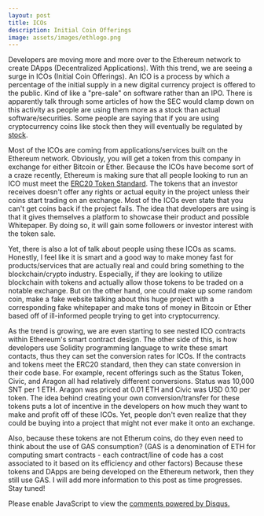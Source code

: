 ```yaml
---
layout: post
title: ICOs
description: Initial Coin Offerings
image: assets/images/ethlogo.png
---
```

Developers are moving more and more over to the Ethereum network to create DApps (Decentralized Applications). With this trend, we are seeing a surge in ICOs (Initial Coin Offerings). An ICO is a process by which a percentage of the initial supply in a new digital currency project is offered to the public. Kind of like a "pre-sale" on software rather than an IPO. 
There is apparently talk through some articles of how the SEC would clamp down on this activity as people are using them more as a stock than actual software/securities. Some people are saying that if you are using cryptocurrency coins like stock then they will eventually be regulated by [stock](https://www.forbes.com/sites/jonathanchester/2017/06/12/a-new-way-to-raise-money-the-initial-coin-offering). 

Most of the ICOs are coming from applications/services built on the Ethereum network. Obviously, you will get a token from this company in exchange for either Bitcoin or Ether. Because the ICOs have become sort of a craze recently, Ethereum is making sure that all people looking to run an ICO must meet the [ERC20 Token Standard](https://theethereum.wiki/w/index.php/ERC20_Token_Standard). The tokens that an investor receives doesn't offer any rights or actual equity in the project unless their coins start trading on an exchange. Most of the ICOs even state that you can't get coins back if the project fails. 
The idea that developers are using is that it gives themselves a platform to showcase their product and possible Whitepaper. By doing so, it will gain some followers or investor interest with the token sale. 

Yet, there is also a lot of talk about people using these ICOs as scams. Honestly, I feel like it is smart and a good way to make money fast for products/services that are actually real and could bring something to the blockchain/crypto industry. Especially, if they are looking to utilize blockchain with tokens and actually allow those tokens to be traded on a notable exchange. 
But on the other hand, one could make up some random coin, make a fake website talking about this huge project with a corresponding fake whitepaper and make tons of money in Bitcoin or Ether based off of ill-informed people trying to get into cryptocurrency. 

As the trend is growing, we are even starting to see nested ICO contracts within Ethereum's smart contract design. The other side of this, is how developers use Solidity programming language to write these smart contacts, thus they can set the conversion rates for ICOs. If the contracts and tokens meet the ERC20 standard, then they can state conversion in their code base. For example, recent offerings such as the Status Token, Civic, and Aragon all had relatively different conversions. 
Status was 10,000 SNT per 1 ETH. Aragon was priced at 0.01 ETH and Civic was USD 0.10 per token. The idea behind creating your own conversion/transfer for these tokens puts a lot of incentive in the developers on how much they want to make and profit off of these ICOs. Yet, people don't even realize that they could be buying into a project that might not ever make it onto an exchange.

Also, because these tokens are not Etherum coins, do they even need to think about the use of GAS consumption? (GAS is a denomination of ETH for computing smart contracts - each contract/line of code has a cost associated to it based on its efficiency and other factors) Because these tokens and DApps are being developed on the Ethereum network, then they still use GAS. I will add more information to this post as time progresses. Stay tuned!
<div id="disqus_thread"></div>
<script>
/**
* RECOMMENDED CONFIGURATION VARIABLES: EDIT AND UNCOMMENT THE SECTION BELOW TO INSERT DYNAMIC VALUES FROM YOUR PLATFORM OR CMS.
* LEARN WHY DEFINING THESE VARIABLES IS IMPORTANT: https://disqus.com/admin/universalcode/#configuration-variables
*/
/*
var disqus_config = function () {
this.page.url = PAGE_URL; // Replace PAGE_URL with your page's canonical URL variable
this.page.identifier = PAGE_IDENTIFIER; // Replace PAGE_IDENTIFIER with your page's unique identifier variable
};
*/
(function() { // DON'T EDIT BELOW THIS LINE
var d = document, s = d.createElement('script');

s.src = '//jaketarnow.disqus.com/embed.js';

s.setAttribute('data-timestamp', +new Date());
(d.head || d.body).appendChild(s);
})();
</script>
<noscript>Please enable JavaScript to view the <a href="https://disqus.com/?ref_noscript" rel="nofollow">comments powered by Disqus.</a></noscript>
